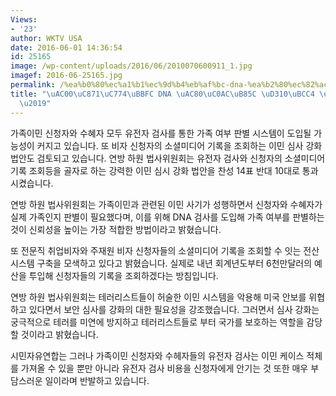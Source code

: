 ```yaml
---
Views:
- '23'
author: WKTV USA
date: 2016-06-01 14:36:54
id: 25165
image: /wp-content/uploads/2016/06/2010070600911_1.jpg
imagef: 2016-06-25165.jpg
permalink: /%ea%b0%80%ec%a1%b1%ec%9d%b4%eb%af%bc-dna-%ea%b2%80%ec%82%ac%eb%a1%9c-%ed%8c%90%eb%b3%84-%ea%b0%95%ed%99%94/
title: "\uAC00\uC871\uC774\uBBFC DNA \uAC80\uC0AC\uB85C \uD310\uBCC4 \u2018\uAC15\uD654\
  \u2019"
---
```


가족이민 신청자와 수혜자 모두 유전자 검사를 통한 가족 여부 판별 시스템이 도입될 가능성이 커지고 있습니다. 또 비자 신청자의 소셜미디어 기록을 조회하는 이민 심사 강화 법안도 검토되고 있습니다. 연방 하원 법사위원회는 유전자 검사와 신청자의 소셜미디어 기록 조회등을 골자로 하는 강력한 이민 심시 강화 법안을 찬성 14표 반대 10대로 통과시켰습니다.

연방 하원 법사위원회는 가족이민과 관련된 이민 사기가 성행하면서 신청자와 수혜자가 실제 가족인지 판별이 필요했다며, 이를 위해 DNA 검사를 도입해 가족 여부를 판별하는 것이 신뢰성을 높이는 가장 적합한 방법이라고 밝혔습니다.

또 전문직 취업비자와 주재원 비자 신청자들의 소셜미디어 기록을 조회할 수 잇는 전산 시스템 구축을 모색하고 있다고 밝혔습니다. 실제로 내년 회계년도부터 6천만달러의 예산을 투입해 신청자들의 기록을 조회하겠다는 방침입니다.

연방 하원 법사위원회는 테러리스트들이 허술한 이민 시스템을 악용해 미국 안보를 위협하고 있다면서 보안 심사를 강화의 대한 필요성을 강조했습니다. 그러면서 심사 강화는 궁극적으로 테러를 미연에 방지하고 테러리스트들로 부터 국가를 보호하는 역할을 감당할 것이라고 밝혔습니다.

시민자유연합는 그러나 가족이민 신청자와 수헤자들의 유전자 검사는 이민 케이스 적체를 가져올 수 있을 뿐만 아니라 유전자 검사 비용을 신청자에게 안기는 것 또한 매우 부담스러운 일이라며 반발하고 있습니다.

&nbsp;

&nbsp;
